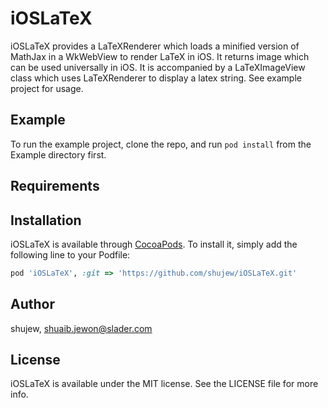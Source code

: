 # iOSLaTeX

iOSLaTeX provides a LaTeXRenderer which loads a minified version of MathJax in a WkWebView to render LaTeX in iOS. It returns image which can be used universally in iOS. It is accompanied by a LaTeXImageView class which uses LaTeXRenderer to display a latex string. See example project for usage.

## Example

To run the example project, clone the repo, and run `pod install` from the Example directory first.

## Requirements

## Installation

iOSLaTeX is available through [CocoaPods](https://cocoapods.org). To install
it, simply add the following line to your Podfile:

```ruby
pod 'iOSLaTeX', :git => 'https://github.com/shujew/iOSLaTeX.git'
```

## Author

shujew, shuaib.jewon@slader.com

## License

iOSLaTeX is available under the MIT license. See the LICENSE file for more info.
